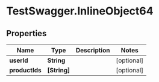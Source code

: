 # TestSwagger.InlineObject64

## Properties

Name | Type | Description | Notes
------------ | ------------- | ------------- | -------------
**userId** | **String** |  | [optional] 
**productIds** | **[String]** |  | [optional] 


